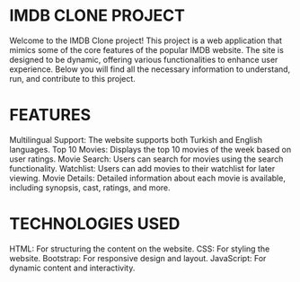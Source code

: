 # IMDB CLONE PROJECT
Welcome to the IMDB Clone project! This project is a web application that mimics some of the core features of the popular IMDB website. The site is designed to be dynamic, offering various functionalities to enhance user experience. Below you will find all the necessary information to understand, run, and contribute to this project.

# FEATURES
Multilingual Support: The website supports both Turkish and English languages.
Top 10 Movies: Displays the top 10 movies of the week based on user ratings.
Movie Search: Users can search for movies using the search functionality.
Watchlist: Users can add movies to their watchlist for later viewing.
Movie Details: Detailed information about each movie is available, including synopsis, cast, ratings, and more.

# TECHNOLOGIES USED
HTML: For structuring the content on the website.
CSS: For styling the website.
Bootstrap: For responsive design and layout.
JavaScript: For dynamic content and interactivity.


